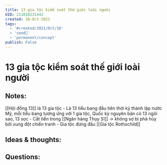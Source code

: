 ```yaml
---
title: 13 gia tộc kiểm soát thế giới loài người
UID: 211010231442
created: 10-Oct-2021
tags:
  - '#created/2021/Oct/10'
  - 'seed🥜'
  - 'permanent/concept'
publish: False
---
```

# 13 gia tộc kiểm soát thế giới loài người

## Notes:
[[Hội đồng 13]] là 13 gia tộc
	- Là 13 tiểu bang đầu tiên thời kỳ thành lập nước Mỹ, mỗi tiểu bang tương ứng với 1 gia tộc, Quốc kỳ nguyên bản có 13 ngôi sao, 13 sọc
	- Cất tiền trong [[Ngân hàng Thụy Sĩ]] -> không sợ bị phá hủy bởi xung đột chiến tranh
	- Gia tộc đứng đầu [[Gia tộc Rothschild]]
	

## Ideas & thoughts:

## Questions:

